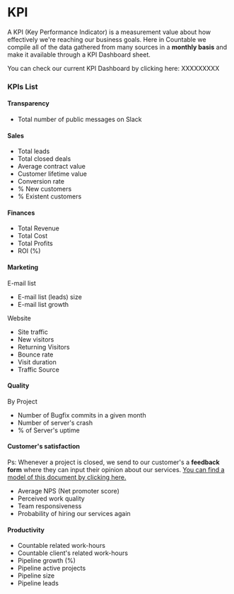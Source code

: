 # KPI

A KPI (Key Performance Indicator) is a measurement value about how effectively we're reaching our business goals. Here in Countable we compile all of the data gathered from many sources in a **monthly basis** and make it available through a KPI Dashboard sheet.

You can check our current KPI Dashboard by clicking here: XXXXXXXXX

### KPIs List

#### Transparency

* Total number of public messages on Slack

#### Sales

* Total leads
* Total closed deals
* Average contract value
* Customer lifetime value
* Conversion rate
* % New customers
* % Existent customers

#### Finances

* Total Revenue
* Total Cost
* Total Profits
* ROI (%)

#### Marketing

E-mail list

* E-mail list (leads) size
* E-mail list growth

Website

* Site traffic
* New visitors
* Returning Visitors
* Bounce rate
* Visit duration
* Traffic Source

#### Quality

By Project

* Number of Bugfix commits in a given month
* Number of server's crash
* % of Server's uptime

#### Customer's satisfaction

Ps: Whenever a project is closed, we send to our customer's a **feedback form** where they can input their opinion about our services. [You can find a model of this document by clicking here. ](https://www.surveymonkey.com/r/YXYKB63)

* Average NPS (Net promoter score)
* Perceived work quality
* Team responsiveness
* Probability of hiring our services again

#### Productivity

* Countable related work-hours
* Countable client's related work-hours
* Pipeline growth (%)
* Pipeline active projects
* Pipeline size
* Pipeline leads
